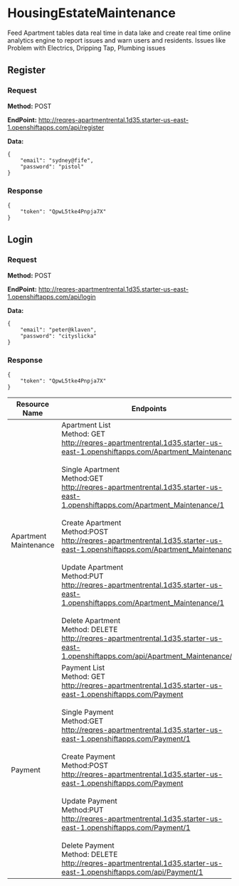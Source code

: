 # HousingEstateMaintenance
Feed Apartment tables data real time in data lake and create real time online analytics engine to report issues and warn users and residents. Issues like Problem with Electrics, Dripping Tap, Plumbing issues



## Register

### Request
**Method:** POST

**EndPoint:** <http://reqres-apartmentrental.1d35.starter-us-east-1.openshiftapps.com/api/register>

**Data:**
```
{
    "email": "sydney@fife",
    "password": "pistol"
}
```
### Response
```
{
    "token": "QpwL5tke4Pnpja7X"
}
```

## Login

### Request
**Method:** POST

**EndPoint:** <http://reqres-apartmentrental.1d35.starter-us-east-1.openshiftapps.com/api/login>

**Data:**
```
{
    "email": "peter@klaven",
    "password": "cityslicka"
}
```
### Response
```
{
    "token": "QpwL5tke4Pnpja7X"
}
```

Resource Name | Endpoints
----------|----------
Apartment Maintenance | Apartment List <br> Method: GET <br> <http://reqres-apartmentrental.1d35.starter-us-east-1.openshiftapps.com/Apartment_Maintenance><br><br>Single Apartment<br>Method:GET<br><http://reqres-apartmentrental.1d35.starter-us-east-1.openshiftapps.com/Apartment_Maintenance/1><br><br> Create Apartment <br>Method:POST<br> <http://reqres-apartmentrental.1d35.starter-us-east-1.openshiftapps.com/Apartment_Maintenance><br><br> Update Apartment <br>Method:PUT<br> <http://reqres-apartmentrental.1d35.starter-us-east-1.openshiftapps.com/Apartment_Maintenance/1><br><br> Delete Apartment<br>Method: DELETE<br> <http://reqres-apartmentrental.1d35.starter-us-east-1.openshiftapps.com/api/Apartment_Maintenance/1>
Payment | Payment List <br> Method: GET <br> <http://reqres-apartmentrental.1d35.starter-us-east-1.openshiftapps.com/Payment><br><br>Single Payment<br>Method:GET<br><http://reqres-apartmentrental.1d35.starter-us-east-1.openshiftapps.com/Payment/1><br><br> Create Payment <br>Method:POST<br> <http://reqres-apartmentrental.1d35.starter-us-east-1.openshiftapps.com/Payment><br><br> Update Payment <br>Method:PUT<br> <http://reqres-apartmentrental.1d35.starter-us-east-1.openshiftapps.com/Payment/1><br><br> Delete Payment<br>Method: DELETE<br> <http://reqres-apartmentrental.1d35.starter-us-east-1.openshiftapps.com/api/Payment/1>